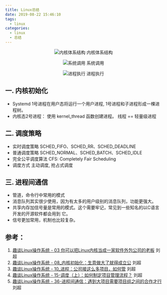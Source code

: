 ```yaml
---
title: Linux总结
date: 2019-08-22 15:46:10
tags:
  - linux
categories:
  - linux
  - 总结   
---
```


<p hidden></p>
<!-- more -->


<div style="text-align: center;">

![内核体系结构](https://user-images.githubusercontent.com/5608425/63564514-e5f0ae00-c597-11e9-9d32-985d0771c207.png) 内核体系结构

![系统调用](https://user-images.githubusercontent.com/5608425/63564517-e721db00-c597-11e9-86eb-2e5d502a2c52.jpg)  系统调用

![进程执行](https://user-images.githubusercontent.com/5608425/63564515-e6894480-c597-11e9-90c2-eba751ad0c08.jpg) 进程执行



</div>

## 一. 内核初始化
+ Systemd 1号进程在用户态将运行一个用户进程, 1号进程和子进程形成一棵进程树。
+ 内核态2号进程： 使用 kernel_thread 函数创建进程。  线程 == 轻量级进程

## 二. 调度策略
+ 实时调度策略
  SCHED_FIFO、SCHED_RR、SCHED_DEADLINE
+ 普通调度策略
  SCHED_NORMAL、SCHED_BATCH、SCHED_IDLE
+ 完全公平调度算法
  CFS: Completely Fair Scheduling 
+ 调度方式
  主动调度, 抢占式调度  

## 三. 进程间通信

+ 管道，命令行中常用的模式
+ 消息队列其实很少使用，因为有太多的用户级别的消息队列，功能更强大。
+ 共享内存加信号量是常用的模式。这个需要牢记，常见到一些知名的以C语言开发的开源软件都会用到
它。
+ 信号更加常用，机制也比较复杂。

## 参考：
1. [趣谈Linux操作系统 - 03 你可以把Linux内核当成一家软件外包公司的老板]()   刘超
2. [趣谈Linux操作系统 - 08_内核初始化：生意做大了就得成立公]()    刘超
3. [趣谈Linux操作系统 - 10_进程：公司接这么多项目，如何管]()   刘超
4. [趣谈Linux操作系统 - 15-调度（上）：如何制定项目管理流程？]()  刘超
5. [趣谈Linux操作系统 - 36-进程间通信：遇到大项目需要项目组之间的合作才行]() 刘超









 

